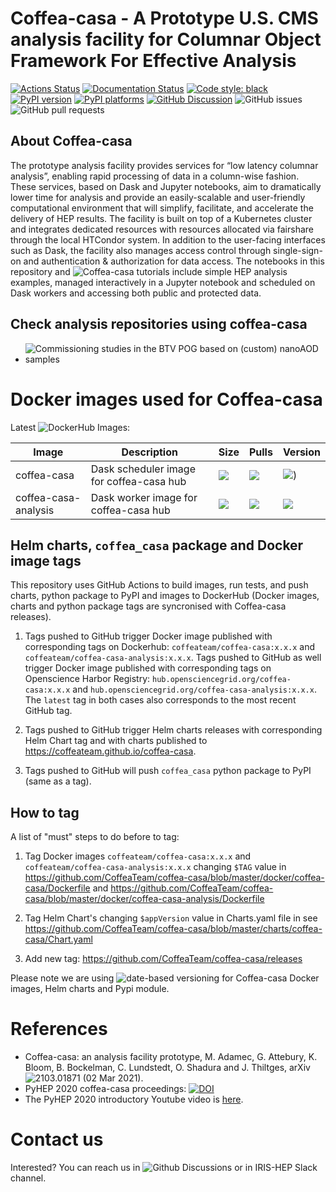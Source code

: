 Coffea-casa - A Prototype U.S. CMS analysis facility for Columnar Object Framework For Effective Analysis
=========================================================

[![Actions Status][actions-badge]][actions-link]
[![Documentation Status][rtd-badge]][rtd-link]
[![Code style: black][black-badge]][black-link]
[![PyPI version][pypi-version]][pypi-link]
[![PyPI platforms][pypi-platforms]][pypi-link]
[![GitHub Discussion][github-discussions-badge]][github-discussions-link]
![GitHub issues](https://img.shields.io/github/issues/coffeateam/coffea-casa)
![GitHub pull requests](https://img.shields.io/github/issues-pr/coffeateam/coffea-casa)

[actions-badge]:            https://github.com/CoffeaTeam/coffea-casa/workflows/CI/CD/badge.svg
[actions-link]:             https://github.com/CoffeaTeam/coffea-casa/actions
[black-badge]:              https://img.shields.io/badge/code%20style-black-000000.svg
[black-link]:               https://github.com/psf/black
[github-discussions-badge]: https://img.shields.io/static/v1?label=Discussions&message=Ask&color=blue&logo=github
[github-discussions-link]:  https://github.com/CoffeaTeam/coffea-casa/discussions
[pypi-link]:                https://pypi.org/project/coffea-casa/
[pypi-platforms]:           https://img.shields.io/pypi/pyversions/coffea-casa
[pypi-version]:             https://badge.fury.io/py/coffea-casa.svg
[rtd-badge]:                https://readthedocs.org/projects/coffea-casa/badge/?version=latest
[rtd-link]:                 https://coffea-casa.readthedocs.io/en/latest/?badge=latest

About Coffea-casa
-----------------

The prototype analysis facility provides services for “low latency columnar analysis”, enabling rapid processing of data in a column-wise fashion. These services, based on Dask and Jupyter notebooks, aim to dramatically lower time for analysis and provide an easily-scalable and user-friendly computational environment that will simplify, facilitate, and accelerate the delivery of HEP results. The facility is built on top of a Kubernetes cluster and integrates dedicated resources with resources allocated via fairshare through the local HTCondor system. In addition to the user-facing interfaces such as Dask, the facility also manages access control through single-sign-on and authentication & authorization for data access. The notebooks in this repository and ![Coffea-casa tutorials](https://github.com/CoffeaTeam/coffea-casa-tutorials) include simple HEP analysis examples, managed interactively in a Jupyter notebook and scheduled on Dask workers and accessing both public and protected data.


Check analysis repositories using coffea-casa
-----------------

- ![Commissioning studies in the BTV POG based on (custom) nanoAOD samples](https://github.com/cms-btv-pog/BTVNanoCommissioning#coffea-casa-nebraska-af)


Docker images used for Coffea-casa
============

Latest ![DockerHub Images](https://hub.docker.com/orgs/coffeateam/repositories):

| Image           | Description                                   |  Size | Pulls | Version |
|-----------------|-----------------------------------------------|--------------|-------------|-------------|
| coffea-casa     | Dask scheduler image for coffea-casa hub            | ![](https://img.shields.io/docker/image-size/coffeateam/coffea-casa?sort=date) | ![](https://img.shields.io/docker/pulls/coffeateam/coffea-casa?sort=date) | ![](https://img.shields.io/docker/v/coffeateam/coffea-casa?sort=date))
| coffea-casa-analysis | Dask worker image for coffea-casa hub    | ![](https://img.shields.io/docker/image-size/coffeateam/coffea-casa-analysis?sort=date) | ![](https://img.shields.io/docker/pulls/coffeateam/coffea-casa-analysis?sort=date) | ![](https://img.shields.io/docker/v/coffeateam/coffea-casa-analysis?sort=date)


Helm charts, `coffea_casa` package and Docker image tags
-----------------

This repository uses GitHub Actions to build images, run tests, and push charts, python package to PyPI and images to DockerHub (Docker images, charts and python package tags are syncronised with Coffea-casa releases).

1. Tags pushed to GitHub trigger Docker image published with corresponding tags on Dockerhub: `coffeateam/coffea-casa:x.x.x` and `coffeateam/coffea-casa-analysis:x.x.x`.
Tags pushed to GitHub as well trigger Docker image published with corresponding tags on Openscience Harbor Registry: `hub.opensciencegrid.org/coffea-casa:x.x.x` and `hub.opensciencegrid.org/coffea-casa-analysis:x.x.x`. 
The `latest` tag in both cases also corresponds to the most recent GitHub tag.

2. Tags pushed to GitHub trigger Helm charts releases with corresponding Helm Chart tag and with charts published to https://coffeateam.github.io/coffea-casa.

3. Tags pushed to GitHub will push `coffea_casa` python package to PyPI (same as a tag).


How to tag
-----------------

A list of "must" steps to do before to tag:

1. Tag Docker images `coffeateam/coffea-casa:x.x.x` and `coffeateam/coffea-casa-analysis:x.x.x` changing `$TAG` value in https://github.com/CoffeaTeam/coffea-casa/blob/master/docker/coffea-casa/Dockerfile and https://github.com/CoffeaTeam/coffea-casa/blob/master/docker/coffea-casa-analysis/Dockerfile

2. Tag Helm Chart's changing `$appVersion` value in Charts.yaml file in see https://github.com/CoffeaTeam/coffea-casa/blob/master/charts/coffea-casa/Chart.yaml

3. Add new tag: https://github.com/CoffeaTeam/coffea-casa/releases


Please note we are using ![date-based versioning](https://calver.org/) for Coffea-casa Docker images, Helm charts and Pypi module.


References
============

* Coffea-casa: an analysis facility prototype, M. Adamec, G. Attebury, K. Bloom, B. Bockelman, C. Lundstedt, O. Shadura and J. Thiltges, arXiv ![2103.01871](https://arxiv.org/abs/2103.01871) (02 Mar 2021).
* PyHEP 2020 coffea-casa proceedings: [![DOI](https://zenodo.org/badge/DOI/10.5281/zenodo.4136273.svg)](https://doi.org/10.5281/zenodo.4136273)
* The PyHEP 2020 introductory Youtube video is [here](https://www.youtube.com/watch?v=CDIFd1gDbSc).


Contact us
============

Interested? You can reach us in ![Github Discussions](https://github.com/CoffeaTeam/coffea-casa/discussions) or in IRIS-HEP Slack channel.

